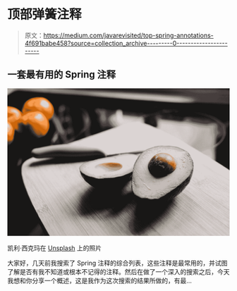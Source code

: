 # 顶部弹簧注释

> 原文：<https://medium.com/javarevisited/top-spring-annotations-4f691babe458?source=collection_archive---------0----------------------->

## 一套最有用的 Spring 注释

![](img/b96f5e9ff112474f92fadaf07ba7e23f.png)

凯利·西克玛在 [Unsplash](https://unsplash.com?utm_source=medium&utm_medium=referral) 上的照片

大家好，几天前我搜索了 Spring 注释的综合列表，这些注释是最常用的，并试图了解是否有我不知道或根本不记得的注释。然后在做了一个深入的搜索之后，今天我想和你分享一个概述，这是我作为这次搜索的结果所做的，有最…